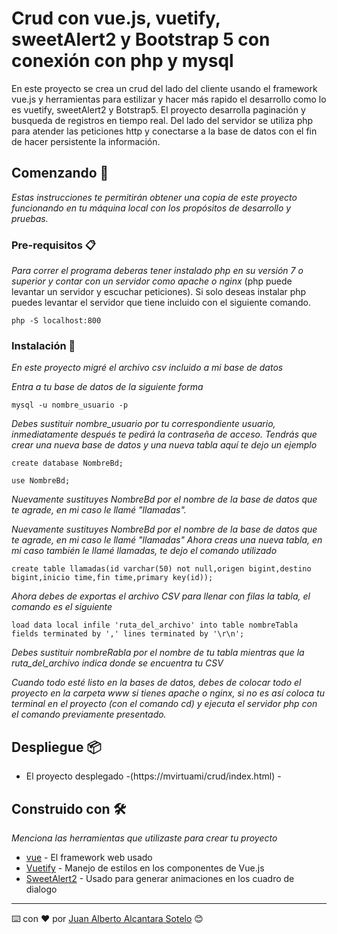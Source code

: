 # Crud con vue.js, vuetify, sweetAlert2 y Bootstrap 5 con conexión con php y mysql

En este proyecto se crea un crud del lado del cliente usando el framework vue.js y herramientas para estilizar y hacer más rapido el desarrollo
como lo es vuetify, sweetAlert2 y Botstrap5. El proyecto desarrolla paginación y busqueda de registros en tiempo real. Del lado del servidor se utiliza php 
para atender las peticiones http y conectarse a la base de datos con el fin de hacer persistente la información.

## Comenzando 🚀

_Estas instrucciones te permitirán obtener una copia de este proyecto funcionando en tu máquina local con los propósitos de desarrollo y pruebas._


### Pre-requisitos 📋

_Para correr el programa deberas tener instalado php en su versión 7 o superior y contar con un servidor como apache o nginx_ (php puede levantar un servidor y escuchar peticiones). Si solo deseas instalar php puedes levantar el servidor que tiene incluido con el siguiente comando.

```
php -S localhost:800
```

### Instalación 🔧

_En este proyecto migré el archivo csv incluido a mi base de datos_

_Entra a tu base de datos de la siguiente forma_
```
mysql -u nombre_usuario -p
```
_Debes sustituir nombre_usuario por tu correspondiente usuario, inmediatamente después te pedirá la contraseña de acceso._
_Tendrás que crear una nueva base de datos y una nueva tabla aquí te dejo un ejemplo_


```
create database NombreBd;
```
```
use NombreBd;
```
_Nuevamente sustituyes NombreBd por el nombre de la base de datos que te agrade, en mi caso le llamé "llamadas"._


_Nuevamente sustituyes NombreBd por el nombre de la base de datos que te agrade, en mi caso le llamé "llamadas"_
_Ahora creas una nueva tabla, en mi caso también le llamé llamadas, te dejo el comando utilizado_
```
create table llamadas(id varchar(50) not null,origen bigint,destino bigint,inicio time,fin time,primary key(id));
```

_Ahora debes de exportas el archivo CSV para llenar con filas la tabla, el comando es el siguiente_

```
load data local infile 'ruta_del_archivo' into table nombreTabla fields terminated by ',' lines terminated by '\r\n';
```
_Debes sustituir nombreRabla por el nombre de tu tabla mientras que la ruta_del_archivo indica donde se encuentra tu CSV_ 

_Cuando todo esté listo en la bases de datos, debes de colocar todo el proyecto en la carpeta www si tienes apache o nginx, si no es así coloca tu terminal en el proyecto (con el comando cd) y ejecuta el servidor php con el comando previamente presentado._


## Despliegue 📦

* El proyecto desplegado -(https://mvirtuami/crud/index.html) - 

## Construido con 🛠️

_Menciona las herramientas que utilizaste para crear tu proyecto_

* [vue](https://vuejs.org/v2/guide/) - El framework web usado
* [Vuetify](https://vuetifyjs.com/en/introduction/why-vuetify/#guide) - Manejo de estilos en los componentes de Vue.js
* [SweetAlert2](https://sweetalert2.github.io/#examples) - Usado para generar animaciones en los cuadro de dialogo




---
⌨️ con ❤️ por [Juan Alberto Alcantara Sotelo](https://github.com/Albertoblue) 😊
